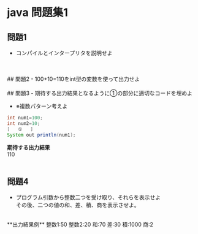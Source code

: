 # java 問題集1

## 問題1
- コンパイルとインタープリタを説明せよ
<br>
<br>
## 問題2
- 100+10=110をint型の変数を使って出力せよ
<br>
<br>
## 問題3
- 期待する出力結果となるように①の部分に適切なコードを埋めよ

- ※複数パターン考えよ
```java
int num1=100;
int num2=10;
[   ①   ]
System out println(num1);
```
**期待する出力結果**  
110
<br>
<br>
## 問題4
- プログラム引数から整数二つを受け取り、それらを表示せよ  
その後、二つの値の和、差、積、商を表示させよ。  
<br>
**出力結果例**  
整数1:50  
整数2:20  
和:70  
差:30  
積:1000  
商:2




